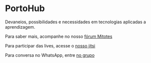 # PortoHub
Devaneios, possibilidades e necessidades em tecnologias aplicadas a aprendizagem.

Para saber mais, acompanhe no nosso <a href="https://mitotes.com.br/comunidade">fórum Mitotes</a>

Para participar das lives, acesse o <a href="https://mitotes.com.br/live">nosso jitsi</a>

Para conversa no WhatsApp, entre <a href="https://chat.whatsapp.com/K1Pt4HifNCM7FvM4TFZ1Ab">no grupo</a>
